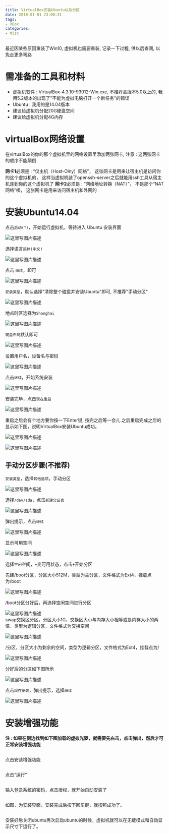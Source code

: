 ```yaml
---
title: VirtualBox安装Ubuntu以及分区
date: 2018-01-01 23:00:31
tags:
- VBox
categories:
- Misc
---
```


最近因某些原因重装了Win10, 虚拟机也需要重装, 记录一下过程, 供以后查阅, 以免走更多弯路

# 需准备的工具和材料

- 虚拟机软件 : VirtualBox-4.3.10-93012-Win.exe, 不推荐高版本5.0以上的, 我用5.2版本的出现了"不能为虚拟电脑打开一个新任务"的错误
- Ubuntu : 我用的是14.04版本 
- 建议给虚拟机分配20G硬盘空间
- 建议给虚拟机分配4G内存


<!--more -->


# virtualBox网络设置

在virtualBox的你的那个虚拟机里的网络设置里添加两张网卡, 注意 : 这两张网卡的顺序不能颠倒

**网卡1**必须是 : “仅主机（Host-Olny）网络”， 这张网卡是用来让宿主机是访问你的这个虚拟机的， 这样当虚拟机装了openssh-server之后就能用ssh工具从宿主机连到你的这个虚拟机了
**网卡2**必须是 : “网络地址转换（NAT）”， 不是那个“NAT网络”噢， 这张网卡是用来访问宿主机和外网的



<h1 id="安装ubuntu1404">安装Ubuntu14.04</h1>

<p>点击<code>启动(T)</code>，开始运行虚拟机，等待进入 Ubuntu 安装界面</p>

<p><img src="http://www.eaibot.com/git_images/chapter4/vi/vi1.jpg" alt="这里写图片描述" title=""></p>

<p>选择语言<code>简体(中文)</code></p>

<p><img src="http://www.eaibot.com/git_images/chapter4/vi/vi2.jpg" alt="这里写图片描述" title=""></p>

<p>点击 <code>继续</code>，即可</p>

<p><img src="http://www.eaibot.com/git_images/chapter4/vi/vi3.jpg" alt="这里写图片描述" title=""></p>

<p><code>安装类型</code>，默认选择"清除整个磁盘并安装Ubuntu"即可, 不推荐"手动分区"</p>

<p><img src="http://www.eaibot.com/git_images/chapter4/vi/vi4.jpg" alt="这里写图片描述" title=""></p>


<p>地点时区选择为<code>Shanghai</code></p>

<p><img src="http://www.eaibot.com/git_images/chapter4/vi/vi15.jpg" alt="这里写图片描述" title=""></p>

<p><code>键盘布局</code>默认即可</p>

<p><img src="http://www.eaibot.com/git_images/chapter4/vi/vi16.jpg" alt="这里写图片描述" title=""></p>

<p>设置用户名，设备名与密码</p>

<p><img src="http://www.eaibot.com/git_images/chapter4/vi/vi18.jpg" alt="这里写图片描述" title=""></p>

<p>点击<code>继续</code>，开始系统安装</p>

<p><img src="http://www.eaibot.com/git_images/chapter4/vi/vi19.jpg" alt="这里写图片描述" title=""></p>

<p>安装完毕，点击<code>现在重启</code></p>

<p><img src="http://www.eaibot.com/git_images/chapter4/vi/vi20.jpg" alt="这里写图片描述" title=""></p>

<p>重启之后会有个地方要你按一下Enter键, 按完之后等一会儿.之后重启完成之后的显示如下图，说明VirtualBox安装Ubuntu成功。</p>


<p><img src="http://www.eaibot.com/git_images/chapter4/vi/vi21.jpg" alt="这里写图片描述" title=""></p>

<p><img src="http://www.eaibot.com/git_images/chapter4/vi/vi22.jpg" alt="这里写图片描述" title=""></p></div>




<h2 id="手动分区步骤(不推荐)">手动分区步骤(不推荐)</h2>

<p><code>安装类型</code>，选择<code>其他选项</code>，手动分区</p>

<p><img src="http://www.eaibot.com/git_images/chapter4/vi/vi5.jpg" alt="这里写图片描述" title=""></p>

<p>选择<code>/dev/sda</code>，点击<code>新建分区表</code></p>

<p><img src="http://www.eaibot.com/git_images/chapter4/vi/vi6.jpg" alt="这里写图片描述" title=""></p>

<p>弹出提示，点击<code>继续</code></p>

<p><img src="http://www.eaibot.com/git_images/chapter4/vi/vi7.jpg" alt="这里写图片描述" title=""></p>

<p>显示可用空间</p>

<p><img src="http://www.eaibot.com/git_images/chapter4/vi/vi8.jpg" alt="这里写图片描述" title=""></p>

<p>选择<code>空闲</code>空间，<code>+</code>变可用状态，点击<code>+</code>开始分区</p>

<p>先建/boot分区，分区大小512M，类型为主分区，文件格式为Ext4，挂载点为/boot</p>

<p><img src="http://www.eaibot.com/git_images/chapter4/vi/vi9.jpg" alt="这里写图片描述" title=""></p>

<p>/boot分区分好后，再选择空闲空间进行分区</p>

<p><img src="http://www.eaibot.com/git_images/chapter4/vi/vi10.jpg" alt="这里写图片描述" title=""> <br>
swap交换区分区，分区大小1G，交换区大小与内存大小相等或是内存大小的两倍，类型为逻辑分区，文件格式为交换空间</p>

<p><img src="http://www.eaibot.com/git_images/chapter4/vi/vi11.jpg" alt="这里写图片描述" title=""></p>

<p>/分区，分区大小为剩余的空间，类型为逻辑分区，文件格式为Ext4，挂载点为/</p>

<p><img src="http://www.eaibot.com/git_images/chapter4/vi/vi12.jpg" alt="这里写图片描述" title=""></p>

<p>分好后的分区如下图所示</p>

<p><img src="http://www.eaibot.com/git_images/chapter4/vi/vi13.jpg" alt="这里写图片描述" title=""></p>

<p>点击<code>现在安装</code>，弹出提示，选择<code>继续</code></p>

<p><img src="http://www.eaibot.com/git_images/chapter4/vi/vi14.jpg" alt="这里写图片描述" title=""></p>



<h1 id="安装增强功能">安装增强功能</h1>

<p><strong>注 : 如果在侧边找到如下图加载的虚拟光驱，就需要先右击，点击弹出，然后才可正常安装增强功能</strong></p>
<p><img src="http://img.blog.csdn.net/20150116222056924" alt="" /><br /></p>
<p>点击安装增强功能</p>
<p><img src="http://img.blog.csdn.net/20150116222128125" alt="" /><br /></p>
<p>点击“运行”</p>
<p><img src="http://img.blog.csdn.net/20150116222246498" alt="" /><br /></p>
<p>输入登录系统的密码，点击授权，就开始自动安装了</p>
<p><img src="http://img.blog.csdn.net/20150116222308759" alt="" /><br /></p>
<p>如图，为安装界面，安装完成后按下回车键，就按照成功了。</p>
<p><img src="http://img.blog.csdn.net/20150116222336153" alt="" /><br /></p>
<p>安装好后关闭ubuntu再次启动ubuntu的时候，虚拟机就可以在无缝模式和自动显示尺寸下运行了。</p>

